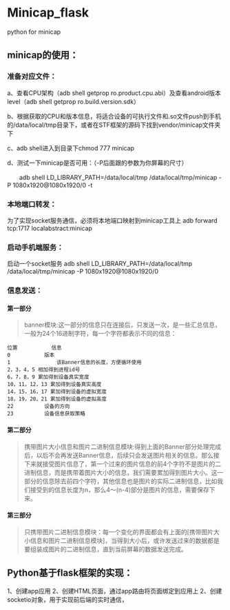 # Minicap_flask
python for minicap
## minicap的使用：
### 准备对应文件：
a、查看CPU架构（adb shell getprop ro.product.cpu.abi）及查看android版本level（adb shell getprop ro.build.version.sdk）

b、根据获取的CPU和版本信息，将适合设备的可执行文件和.so文件push到手机的/data/local/tmp目录下，或者在STF框架的源码下找到vendor/minicap文件夹下

c、adb shell进入到目录下chmod 777 minicap

d、测试一下minicap是否可用：（-P后面跟的参数为你屏幕的尺寸）

 　　adb shell LD_LIBRARY_PATH=/data/local/tmp /data/local/tmp/minicap -P 1080x1920@1080x1920/0 -t
### 本地端口转发：
为了实现socket服务通信，必须将本地端口映射到minicap工具上
adb forward tcp:1717 localabstract:minicap
### 启动手机端服务：
启动一个socket服务
adb shell LD_LIBRARY_PATH=/data/local/tmp /data/local/tmp/minicap -P 1080x1920@1080x1920/0
### 信息发送：
#### 第一部分
>banner模块:这一部分的信息只在连接后，只发送一次，是一些汇总信息，一般为24个16进制字符，每一个字符都表示不同的信息：

    位置	         信息
    0	        版本
    1               该Banner信息的长度，方便循环使用
    2，3，4，5	相加得到进程id号
    6，7，8，9	累加得到设备真实宽度
    10，11，12，13	累加得到设备真实高度
    14，15，16，17	累加得到设备的虚拟宽度
    18，19，20，21	累加得到设备的虚拟高度
    22	        设备的方向
    23	        设备信息获取策略
#### 第二部分
>携带图片大小信息和图片二进制信息模块:得到上面的Banner部分处理完成后，以后不会再发送Banner信息，后续只会发送图片相关的信息。那么接下来就接受图片信息了，第一个过来的图片信息的前4个字符不是图片的二进制信息，而是携带着图片大小的信息，我们需要累加得到图片大小。这一部分的信息除去前四个字符，其他信息也是图片的实际二进制信息，比如我们接受到的信息长度为n，那么4～(n-4)部分是图片的信息，需要保存下来。
#### 第三部分
>只携带图片二进制信息模块：每一个变化的界面都会有上面的[携带图片大小信息和图片二进制信息模块]，当得到大小后，或许发送过来的数据都是要组装成图片的二进制信息，直到当前屏幕的数据发送完成。 
## Python基于flask框架的实现：
1、创建app应用
2、创建HTML页面，通过app路由将页面绑定到应用上
2、创建socketio对象，用于实现前后端的实时通信，
